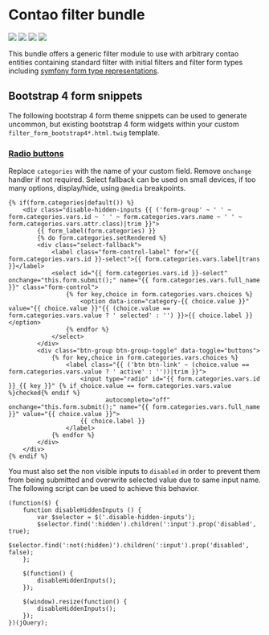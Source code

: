 # Contao filter bundle

![](https://img.shields.io/packagist/v/heimrichhannot/contao-filter-bundle.svg)
![](https://img.shields.io/packagist/dt/heimrichhannot/contao-filter-bundle.svg)
[![](https://img.shields.io/travis/heimrichhannot/contao-filter-bundle/master.svg)](https://travis-ci.org/heimrichhannot/contao-filter-bundle/)
[![](https://img.shields.io/coveralls/heimrichhannot/contao-filter-bundle/master.svg)](https://coveralls.io/github/heimrichhannot/contao-filter-bundle)

This bundle offers a generic filter module to use with arbitrary contao entities containing standard filter with initial filters and filter form types including [symfony form type representations](https://symfony.com/doc/current/reference/forms/types).

## Bootstrap 4 form snippets

The following bootstrap 4 form theme snippets can be used to generate uncommon, but existing bootstrap 4 form widgets within your custom `filter_form_bootstrap4*.html.twig` template.

### [Radio buttons](https://getbootstrap.com/docs/4.0/components/buttons/#checkbox-and-radio-buttons)

Replace `categories` with the name of your custom field. Remove `onchange` handler if not required.
Select fallback can be used on small devices, if too many options, display/hide, using `@media` breakpoints. 

```
{% if(form.categories|default()) %}
    <div class="disable-hidden-inputs {{ ('form-group' ~ ' ' ~ form.categories.vars.id ~ ' ' ~ form.categories.vars.name ~ ' ' ~ form.categories.vars.attr.class)|trim }}">
        {{ form_label(form.categories) }}
        {% do form.categories.setRendered %}
        <div class="select-fallback">
            <label class="form-control-label" for="{{ form.categories.vars.id }}-select">{{ form.categories.vars.label|trans }}</label>
            <select id="{{ form.categories.vars.id }}-select" onchange="this.form.submit();" name="{{ form.categories.vars.full_name }}" class="form-control">
                {% for key,choice in form.categories.vars.choices %}
                    <option data-icon="category-{{ choice.value }}" value="{{ choice.value }}"{{ (choice.value == form.categories.vars.value ? ' selected' : '') }}>{{ choice.label }}</option>
                {% endfor %}
            </select>
        </div>
        <div class="btn-group btn-group-toggle" data-toggle="buttons">
            {% for key,choice in form.categories.vars.choices %}
                <label class="{{ ('btn btn-link' ~ (choice.value == form.categories.vars.value ? ' active' : ''))|trim }}">
                    <input type="radio" id="{{ form.categories.vars.id }}_{{ key }}" {% if choice.value == form.categories.vars.value %}checked{% endif %}
                           autocomplete="off" onchange="this.form.submit();" name="{{ form.categories.vars.full_name }}" value="{{ choice.value }}">
                    {{ choice.label }}
                </label>
            {% endfor %}
        </div>
    </div>
{% endif %}
```

You must also set the non visible inputs to `disabled` in order to prevent them from being submitted and overwrite selected value due to same input name.
The following script can be used to achieve this behavior.

```
(function($) {
    function disableHiddenInputs () {
        var $selector = $('.disable-hidden-inputs');
        $selector.find(':hidden').children(':input').prop('disabled', true);
        $selector.find(':not(:hidden)').children(':input').prop('disabled', false);
    };
    
    $(function() {
        disableHiddenInputs();
    });

    $(window).resize(function() {
        disableHiddenInputs();
    });
})(jQuery);
```